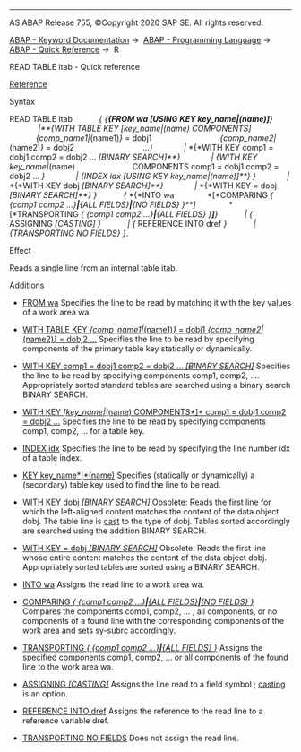   

* * *

AS ABAP Release 755, ©Copyright 2020 SAP SE. All rights reserved.

[ABAP - Keyword Documentation](https://help.sap.com/doc/abapdocu_755_index_htm/7.55/en-US/abenabap.htm) →  [ABAP - Programming Language](https://help.sap.com/doc/abapdocu_755_index_htm/7.55/en-US/abenabap_reference.htm) →  [ABAP - Quick Reference](https://help.sap.com/doc/abapdocu_755_index_htm/7.55/en-US/abenabap_shortref.htm) →  R

READ TABLE itab - Quick reference

[Reference](https://help.sap.com/doc/abapdocu_755_index_htm/7.55/en-US/abapread_table.htm)

Syntax

READ TABLE itab
           *{* *{**{*FROM wa *\[*USING KEY key\_name*|*(name)*\]**}*
             *|**{*WITH TABLE KEY *\[*key\_name*|*(name) COMPONENTS*\]*
                              *{*comp\_name1*|*(name1)*}* = dobj1
                              *{*comp\_name2*|*(name2)*}* = dobj2
                              ...*}*
             *|* *{*WITH KEY comp1 = dobj1 comp2 = dobj2 ... *\[*BINARY SEARCH*\]**}*
             *|* *{*WITH KEY key\_name*|*(name)
                         COMPONENTS comp1 = dobj1 comp2 = dobj2 ... *}*
             *|* *{*INDEX idx *\[*USING KEY key\_name*|*(name)*\]**}* *}*
             *|* *{*WITH KEY dobj *\[*BINARY SEARCH*\]**}*
             *|* *{*WITH KEY = dobj *\[*BINARY SEARCH*\]**}* *}*
           *{* *{*INTO wa
              *\[*COMPARING *{* *{*comp1 comp2 ...*}**|**{*ALL FIELDS*}**|**{*NO FIELDS*}* *}**\]*
              *\[*TRANSPORTING *{* *{*comp1 comp2 ...*}**|**{*ALL FIELDS*}* *}**\]**}*
           *|* *{* ASSIGNING <fs> *\[*CASTING*\]* *}*
           *|* *{* REFERENCE INTO dref *}*
           *|* *{*TRANSPORTING NO FIELDS*}* *}*.

Effect

Reads a single line from an internal table itab.

Additions

-   [FROM wa](https://help.sap.com/doc/abapdocu_755_index_htm/7.55/en-US/abapread_table_key.htm)
    Specifies the line to be read by matching it with the key values of a work area wa.
    

-   [WITH TABLE KEY
    *{*comp\_name1*|*(name1)*}* = dobj1 *{*comp\_name2*|*(name2)*}* = dobj2 ...](https://help.sap.com/doc/abapdocu_755_index_htm/7.55/en-US/abapread_table_key.htm)
    Specifies the line to be read by specifying components of the primary table key statically or dynamically.
    

-   [WITH KEY comp1 = dobj1 comp2 = dobj2 ... *\[*BINARY SEARCH*\]*](https://help.sap.com/doc/abapdocu_755_index_htm/7.55/en-US/abapread_table_free.htm)
    Specifies the line to be read by specifying components comp1, comp2, .... Appropriately sorted standard tables are searched using a binary search BINARY SEARCH.
    

-   [WITH KEY *\[*key\_name*|*(name) COMPONENTS*\]* comp1 = dobj1 comp2 = dobj2 ...](https://help.sap.com/doc/abapdocu_755_index_htm/7.55/en-US/abapread_table_free.htm)
    Specifies the line to be read by specifying components comp1, comp2, ... for a table key.
    

-   [INDEX idx](https://help.sap.com/doc/abapdocu_755_index_htm/7.55/en-US/abapread_table_index.htm)
    Specifies the line to be read by specifying the line number idx of a table index.
    

-   [KEY key\_name*|*(name)](https://help.sap.com/doc/abapdocu_755_index_htm/7.55/en-US/abapread_table.htm)
    Specifies (statically or dynamically) a (secondary) table key used to find the line to be read.
    

-   [WITH KEY dobj *\[*BINARY SEARCH*\]*](https://help.sap.com/doc/abapdocu_755_index_htm/7.55/en-US/abapread_table_obsolet.htm)
    Obsolete: Reads the first line for which the left-aligned content matches the content of the data object dobj. The table line is [cast](https://help.sap.com/doc/abapdocu_755_index_htm/7.55/en-US/abencast_casting_glosry.htm "Glossary Entry") to the type of dobj. Tables sorted accordingly are searched using the addition BINARY SEARCH.
    

-   [WITH KEY = dobj *\[*BINARY SEARCH*\]*](https://help.sap.com/doc/abapdocu_755_index_htm/7.55/en-US/abapread_table_obsolet.htm)
    Obsolete: Reads the first line whose entire content matches the content of the data object dobj. Appropriately sorted tables are sorted using a BINARY SEARCH.
    

-   [INTO wa](https://help.sap.com/doc/abapdocu_755_index_htm/7.55/en-US/abapread_table_outdesc.htm)
    Assigns the read line to a work area wa.
    

-   [COMPARING *{* *{*comp1 comp2 ...*}**|**{*ALL FIELDS*}**|**{*NO FIELDS*}* *}*](https://help.sap.com/doc/abapdocu_755_index_htm/7.55/en-US/abapread_table_transport_options.htm)
    Compares the components comp1, comp2, ... , all components, or no components of a found line with the corresponding components of the work area and sets sy-subrc accordingly.
    

-   [TRANSPORTING *{* *{*comp1 comp2 ...*}**|**{*ALL FIELDS*}* *}*](https://help.sap.com/doc/abapdocu_755_index_htm/7.55/en-US/abapread_table_transport_options.htm)
    Assigns the specified components comp1, comp2, ... or all components of the found line to the work area wa.
    

-   [ASSIGNING <fs> *\[*CASTING*\]*](https://help.sap.com/doc/abapdocu_755_index_htm/7.55/en-US/abapread_table_outdesc.htm)
    Assigns the line read to a field symbol <fs>; [casting](https://help.sap.com/doc/abapdocu_755_index_htm/7.55/en-US/abencast_casting_glosry.htm "Glossary Entry") is an option.
    

-   [REFERENCE INTO dref](https://help.sap.com/doc/abapdocu_755_index_htm/7.55/en-US/abapread_table_outdesc.htm)
    Assigns the reference to the read line to a reference variable dref.
    

-   [TRANSPORTING NO FIELDS](https://help.sap.com/doc/abapdocu_755_index_htm/7.55/en-US/abapread_table_outdesc.htm)
    Does not assign the read line.